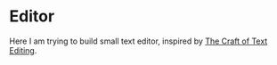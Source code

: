 # Editor

Here I am trying to build small text editor, inspired by [The Craft of Text Editing](https://www.finseth.com/craft/).
